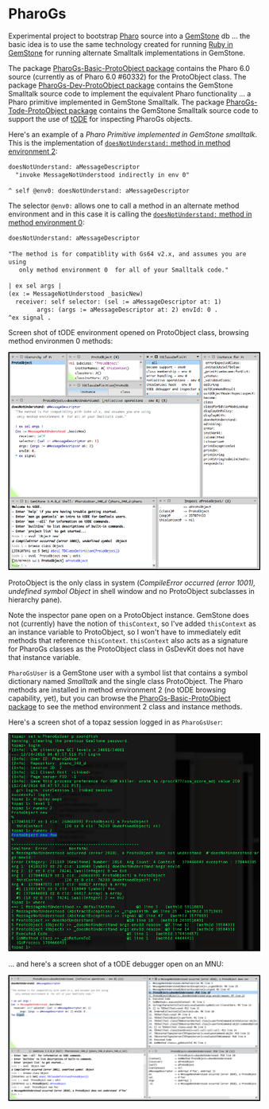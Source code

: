 # PharoGs

Experimental project to bootstrap [Pharo](http://pharo.org/web) source into a [GemStone](https://gemtalksystems.com/products/gs64/) db ... the basic idea is to use the same technology created for running [Ruby in GemStone](https://github.com/MagLev/maglev) for running alternate Smalltalk implementations in GemStone.

The package [PharoGs-Basic-ProtoObject package][1] contains the Pharo 6.0 source (currently as of Pharo 6.0 #60332) for the ProtoObject class. The package [PharoGs-Dev-ProtoObject package][2] contains the GemStone Smalltalk source code to implement the equivalent Pharo functionality ... a Pharo primitive implemented in GemStone Smalltalk. The package [PharoGs-Tode-ProtoObject package][3] contains the GemStone Smalltalk source code to support the use of [tODE](https://github.com/dalehenrich/tode) for inspecting PharoGs objects.

Here's an example of a *Pharo Primitive implemented in GemStone smalltalk*. This is the implementation of [`doesNotUnderstand:` method in method environment 2][4]:

```Smalltalk
doesNotUnderstand: aMessageDescriptor
  "invoke MessageNotUnderstood indirectly in env 0"

^ self @env0: doesNotUnderstand: aMessageDescriptor
```

The selector `@env0:` allows one to call a method in an alternate method environment and in this case it is calling the [`doesNotUnderstand:` method in method environment 0][5]:

```Smalltalk
doesNotUnderstand: aMessageDescriptor

"The method is for compatiblity with Gs64 v2.x, and assumes you are using 
   only method environment 0  for all of your Smalltalk code."

| ex sel args |
(ex := MessageNotUnderstood _basicNew)
  receiver: self selector: (sel := aMessageDescriptor at: 1) 
		args: (args := aMessageDescriptor at: 2) envId: 0 .
^ex signal .
```

Screen shot of tODE environment opened on ProtoObject class, browsing method environmen 0 methods:

<img style="border: 2px solid #000000;" src="https://raw.githubusercontent.com/dalehenrich/PharoGs/gs/docs/images/tode_2016-12-24.png" />

ProtoObject is the only class in system (*CompileError occurred (error 1001), undefined symbol  Object* in shell window and no ProtoObject subclasses in hierarchy pane). 

Note the inspector pane open on a ProtoObject instance. GemStone does not (currently) have the notion of `thisContext`, so I've added `thisContext` as an instance variable to ProtoObject, so I won't have to immediately edit methods that reference `thisContext`. `thisContext` also acts as a signature for PharoGs classes as the ProtoObject class in GsDevKit does not have that instance variable. 

`PharoGsUser` is a GemStone user with a symbol list that contains a symbol dictionary named *Smalltalk* and the single class ProtoObject. The Pharo methods are installed in method environment 2 (no tODE browsing capability, yet), but you can browse the [PharoGs-Basic-ProtoObject package][1] to see the method environment 2 class and instance methods. 

Here's a screen shot of a topaz session logged in as `PharoGsUser`:

<img style="border: 2px solid #000000;" src="https://raw.githubusercontent.com/dalehenrich/PharoGs/gs/docs/images/topaz_2016-12-24.png" />


... and here's a screen shot of a tODE debugger open on an MNU:

<img style="border: 2px solid #000000;" src="https://raw.githubusercontent.com/dalehenrich/PharoGs/gs/docs/images/tode_debugger_2016-12-24.png" />

[1]: pharo/PharoGs-Basic-ProtoObject.package/ProtoObject.class
[2]: pharo/PharoGs-Dev-ProtoObject.package/ProtoObject.extension
[3]: pharo/PharoGs-Tode-ProtoObject.package/ProtoObject.extension
[4]: pharo/PharoGs-Basic-ProtoObject.package/ProtoObject.class/instance/doesNotUnderstand..st
[5]: pharo/PharoGs-Dev-ProtoObject.package/ProtoObject.extension/instance/doesNotUnderstand..st


